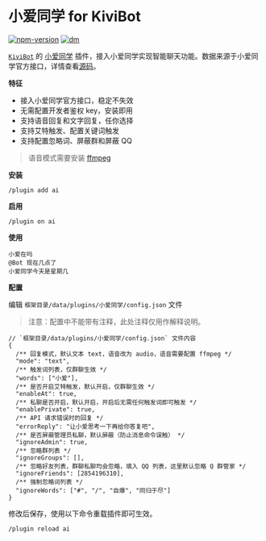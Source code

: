 # 小爱同学 for KiviBot

[![npm-version](https://img.shields.io/npm/v/kivibot-plugin-ai?color=527dec&label=kivibot-plugin-ai&style=flat-square)](https://npm.im/kivibot-plugin-ai)
[![dm](https://shields.io/npm/dm/kivibot-plugin-ai?style=flat-square)](https://npm.im/kivibot-plugin-ai)

[`KiviBot`](https://beta.kivibot.com) 的 [小爱同学](https://xiaoai.mi.com/) 插件，接入小爱同学实现智能聊天功能。数据来源于小爱同学官方接口，详情查看[源码](https://github.com/KiviBotLab/kivibot-plugin-ai/blob/main/src/fetchReply.ts#L7)。

**特征**

- 接入小爱同学官方接口，稳定不失效
- 无需配置开发者鉴权 key，安装即用
- 支持语音回复和文字回复，任你选择
- 支持艾特触发、配置关键词触发
- 支持配置忽略词、屏蔽群和屏蔽 QQ

> 语音模式需要安装 [ffmpeg](https://ffmpeg.org/)

**安装**

```shell
/plugin add ai
```

**启用**

```shell
/plugin on ai
```

**使用**

```shell
小爱在吗
@Bot 现在几点了
小爱同学今天是星期几
```

**配置**

编辑 `框架目录/data/plugins/小爱同学/config.json` 文件

> 注意：配置中不能带有注释，此处注释仅用作解释说明。

```jsonc
// `框架目录/data/plugins/小爱同学/config.json` 文件内容
{
  /** 回复模式，默认文本 text，语音改为 audio，语音需要配置 ffmpeg */
  "mode": "text",
  /** 触发词列表，仅群聊生效 */
  "words": ["小爱"],
  /** 是否开启艾特触发，默认开启，仅群聊生效 */
  "enableAt": true,
  /** 私聊是否开启，默认开启，开启后无需任何触发词即可触发 */
  "enablePrivate": true,
  /** API 请求错误时的回复 */
  "errorReply": "让小爱思考一下再给你答复吧",
  /** 是否屏蔽管理员私聊，默认屏蔽（防止消息命令误触） */
  "ignoreAdmin": true,
  /** 忽略群列表 */
  "ignoreGroups": [],
  /** 忽略好友列表，群聊私聊均会忽略，填入 QQ 列表，这里默认忽略 Q 群管家 */
  "ignoreFriends": [2854196310],
  /** 强制忽略词列表 */
  "ignoreWords": ["#", "/", "自爆", "同归于尽"]
}
```

修改后保存，使用以下命令重载插件即可生效。

```shell
/plugin reload ai
```
